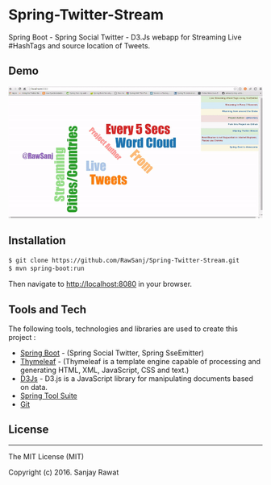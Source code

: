 # Spring-Twitter-Stream

Spring Boot - Spring Social Twitter - D3.Js webapp for Streaming Live #HashTags and source location of Tweets.

## Demo

![Spring Twitter Stream Demo](/demo.gif?raw=true "Spring Twitter Stream Demo")

## Installation

```sh
$ git clone https://github.com/RawSanj/Spring-Twitter-Stream.git
$ mvn spring-boot:run
```
Then navigate to [http://localhost:8080](http://localhost:8080) in your browser.

## Tools and Tech

The following tools, technologies and libraries are used to create this project :

* [Spring Boot] - (Spring Social Twitter, Spring SseEmitter)
* [Thymeleaf] - (Thymeleaf is a template engine capable of processing and generating HTML, XML, JavaScript, CSS and text.)
* [D3Js] - D3.js is a JavaScript library for manipulating documents based on data.
* [Spring Tool Suite]
* [Git]

## License
----

The MIT License (MIT)

Copyright (c) 2016. Sanjay Rawat

[Thymeleaf]: http://www.thymeleaf.org/
[Spring Boot]: http://docs.spring.io/spring-boot/docs/current-SNAPSHOT/reference/htmlsingle/
[Spring Tool Suite]: https://spring.io/tools
[Git]: https://git-scm.com/
[D3Js]: https://d3js.org/